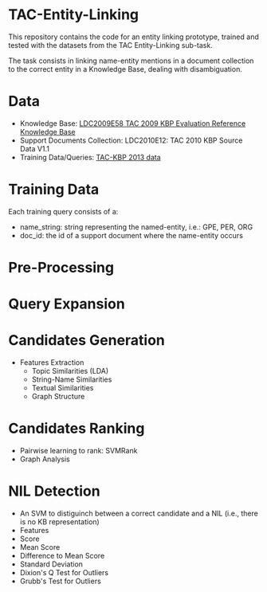 # TAC-Entity-Linking

This repository contains the code for an entity linking prototype, trained and tested with the datasets from the TAC Entity-Linking sub-task.

The task consists in linking name-entity mentions in a document collection to the correct entity in a Knowledge Base, dealing with disambiguation.


Data
====
- Knowledge Base: [LDC2009E58 TAC 2009 KBP Evaluation Reference Knowledge Base](https://catalog.ldc.upenn.edu/docs/LDC2014T16/README.txt)
- Support Documents Collection: LDC2010E12: TAC 2010 KBP Source Data V1.1
- Training Data/Queries: [TAC-KBP 2013 data](http://tac.nist.gov/2013/KBP/data.html)



Training Data
=============

Each training query consists of a:
- name_string: string representing the named-entity, i.e.: GPE, PER, ORG
- doc_id: the id of a support document where the name-entity occurs


Pre-Processing
==============


Query Expansion
===============



Candidates Generation
=====================
- Features Extraction
  - Topic Similarities (LDA)
  - String-Name Similarities
  - Textual Similarities
  - Graph Structure


Candidates Ranking
==================
- Pairwise learning to rank: SVMRank
- Graph Analysis


NIL Detection
=============
- An SVM to distiguinch between a correct candidate and a NIL (i.e., there is no KB representation)
- Features
 - Score
 - Mean Score
 - Difference to Mean Score
 - Standard Deviation
 - Dixion's Q Test for Outliers
 - Grubb's Test for Outliers

